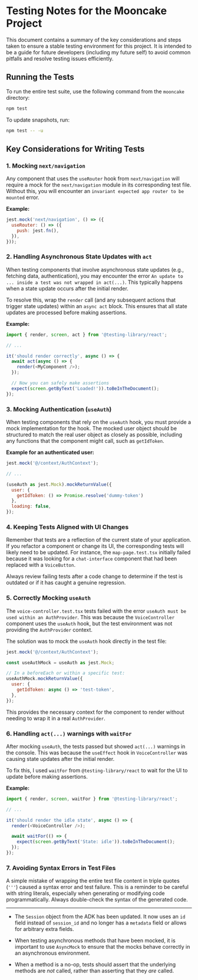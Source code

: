 # Testing Notes for the Mooncake Project

This document contains a summary of the key considerations and steps taken to ensure a stable testing environment for this project. It is intended to be a guide for future developers (including my future self) to avoid common pitfalls and resolve testing issues efficiently.

## Running the Tests

To run the entire test suite, use the following command from the `mooncake` directory:

```bash
npm test
```

To update snapshots, run:

```bash
npm test -- -u
```

## Key Considerations for Writing Tests

### 1. Mocking `next/navigation`

Any component that uses the `useRouter` hook from `next/navigation` will require a mock for the `next/navigation` module in its corresponding test file. Without this, you will encounter an `invariant expected app router to be mounted` error.

**Example:**

```javascript
jest.mock('next/navigation', () => ({
  useRouter: () => ({
    push: jest.fn(),
  }),
}));
```

### 2. Handling Asynchronous State Updates with `act`

When testing components that involve asynchronous state updates (e.g., fetching data, authentication), you may encounter the error `An update to ... inside a test was not wrapped in act(...)`. This typically happens when a state update occurs after the initial render.

To resolve this, wrap the `render` call (and any subsequent actions that trigger state updates) within an `async act` block. This ensures that all state updates are processed before making assertions.

**Example:**

```javascript
import { render, screen, act } from '@testing-library/react';

// ...

it('should render correctly', async () => {
  await act(async () => {
    render(<MyComponent />);
  });

  // Now you can safely make assertions
  expect(screen.getByText('Loaded!')).toBeInTheDocument();
});
```

### 3. Mocking Authentication (`useAuth`)

When testing components that rely on the `useAuth` hook, you must provide a mock implementation for the hook. The mocked user object should be structured to match the real user object as closely as possible, including any functions that the component might call, such as `getIdToken`.

**Example for an authenticated user:**

```javascript
jest.mock('@/context/AuthContext');

// ...

(useAuth as jest.Mock).mockReturnValue({
  user: { 
    getIdToken: () => Promise.resolve('dummy-token') 
  },
  loading: false,
});
```

### 4. Keeping Tests Aligned with UI Changes

Remember that tests are a reflection of the current state of your application. If you refactor a component or change its UI, the corresponding tests will likely need to be updated. For instance, the `map-page.test.tsx` initially failed because it was looking for a `chat-interface` component that had been replaced with a `VoiceButton`.

Always review failing tests after a code change to determine if the test is outdated or if it has caught a genuine regression.

### 5. Correctly Mocking `useAuth`

The `voice-controller.test.tsx` tests failed with the error `useAuth must be used within an AuthProvider`. This was because the `VoiceController` component uses the `useAuth` hook, but the test environment was not providing the `AuthProvider` context.

The solution was to mock the `useAuth` hook directly in the test file:

```javascript
jest.mock('@/context/AuthContext');

const useAuthMock = useAuth as jest.Mock;

// In a beforeEach or within a specific test:
useAuthMock.mockReturnValue({
  user: {
    getIdToken: async () => 'test-token',
  },
});
```

This provides the necessary context for the component to render without needing to wrap it in a real `AuthProvider`.

### 6. Handling `act(...)` warnings with `waitFor`

After mocking `useAuth`, the tests passed but showed `act(...)` warnings in the console. This was because the `useEffect` hook in `VoiceController` was causing state updates after the initial render.

To fix this, I used `waitFor` from `@testing-library/react` to wait for the UI to update before making assertions.

**Example:**

```javascript
import { render, screen, waitFor } from '@testing-library/react';

// ...

it('should render the idle state', async () => {
  render(<VoiceController />);

  await waitFor(() => {
    expect(screen.getByText('State: idle')).toBeInTheDocument();
  });
});
```

### 7. Avoiding Syntax Errors in Test Files

A simple mistake of wrapping the entire test file content in triple quotes (`'''`) caused a syntax error and test failure. This is a reminder to be careful with string literals, especially when generating or modifying code programmatically. Always double-check the syntax of the generated code.


---

- The `Session` object from the ADK has been updated. It now uses an `id` field instead of `session_id` and no longer has a `metadata` field or allows for arbitrary extra fields.

- When testing asynchronous methods that have been mocked, it is important to use `AsyncMock` to ensure that the mocks behave correctly in an asynchronous environment.

- When a method is a no-op, tests should assert that the underlying methods are *not* called, rather than asserting that they *are* called.
